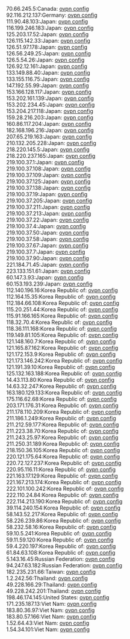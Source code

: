 70.66.245.5:Canada: [ovpn config](vpn/70_66_245_5.ovpn)  
92.116.212.137:Germany: [ovpn config](vpn/92_116_212_137.ovpn)  
111.90.48.103:Japan: [ovpn config](vpn/111_90_48_103.ovpn)  
116.199.246.183:Japan: [ovpn config](vpn/116_199_246_183.ovpn)  
125.203.17.52:Japan: [ovpn config](vpn/125_203_17_52.ovpn)  
126.115.142.33:Japan: [ovpn config](vpn/126_115_142_33.ovpn)  
126.51.97.178:Japan: [ovpn config](vpn/126_51_97_178.ovpn)  
126.56.249.25:Japan: [ovpn config](vpn/126_56_249_25.ovpn)  
126.5.54.26:Japan: [ovpn config](vpn/126_5_54_26.ovpn)  
126.92.12.161:Japan: [ovpn config](vpn/126_92_12_161.ovpn)  
133.149.88.40:Japan: [ovpn config](vpn/133_149_88_40.ovpn)  
133.155.116.75:Japan: [ovpn config](vpn/133_155_116_75.ovpn)  
147.192.55.99:Japan: [ovpn config](vpn/147_192_55_99.ovpn)  
153.166.128.117:Japan: [ovpn config](vpn/153_166_128_117.ovpn)  
153.202.161.139:Japan: [ovpn config](vpn/153_202_161_139.ovpn)  
153.202.234.45:Japan: [ovpn config](vpn/153_202_234_45.ovpn)  
153.204.217.118:Japan: [ovpn config](vpn/153_204_217_118.ovpn)  
159.28.216.203:Japan: [ovpn config](vpn/159_28_216_203.ovpn)  
160.86.117.204:Japan: [ovpn config](vpn/160_86_117_204.ovpn)  
182.168.196.216:Japan: [ovpn config](vpn/182_168_196_216.ovpn)  
207.65.219.163:Japan: [ovpn config](vpn/207_65_219_163.ovpn)  
210.132.205.228:Japan: [ovpn config](vpn/210_132_205_228.ovpn)  
218.220.145.5:Japan: [ovpn config](vpn/218_220_145_5.ovpn)  
218.220.237.165:Japan: [ovpn config](vpn/218_220_237_165.ovpn)  
219.100.37.1:Japan: [ovpn config](vpn/219_100_37_1.ovpn)  
219.100.37.108:Japan: [ovpn config](vpn/219_100_37_108.ovpn)  
219.100.37.109:Japan: [ovpn config](vpn/219_100_37_109.ovpn)  
219.100.37.125:Japan: [ovpn config](vpn/219_100_37_125.ovpn)  
219.100.37.138:Japan: [ovpn config](vpn/219_100_37_138.ovpn)  
219.100.37.19:Japan: [ovpn config](vpn/219_100_37_19.ovpn)  
219.100.37.205:Japan: [ovpn config](vpn/219_100_37_205.ovpn)  
219.100.37.211:Japan: [ovpn config](vpn/219_100_37_211.ovpn)  
219.100.37.213:Japan: [ovpn config](vpn/219_100_37_213.ovpn)  
219.100.37.22:Japan: [ovpn config](vpn/219_100_37_22.ovpn)  
219.100.37.4:Japan: [ovpn config](vpn/219_100_37_4.ovpn)  
219.100.37.50:Japan: [ovpn config](vpn/219_100_37_50.ovpn)  
219.100.37.58:Japan: [ovpn config](vpn/219_100_37_58.ovpn)  
219.100.37.67:Japan: [ovpn config](vpn/219_100_37_67.ovpn)  
219.100.37.7:Japan: [ovpn config](vpn/219_100_37_7.ovpn)  
219.100.37.90:Japan: [ovpn config](vpn/219_100_37_90.ovpn)  
221.184.71.45:Japan: [ovpn config](vpn/221_184_71_45.ovpn)  
223.133.151.61:Japan: [ovpn config](vpn/223_133_151_61.ovpn)  
60.147.3.93:Japan: [ovpn config](vpn/60_147_3_93.ovpn)  
60.153.193.239:Japan: [ovpn config](vpn/60_153_193_239.ovpn)  
112.140.196.16:Korea Republic of: [ovpn config](vpn/112_140_196_16.ovpn)  
112.164.15.35:Korea Republic of: [ovpn config](vpn/112_164_15_35.ovpn)  
112.184.66.108:Korea Republic of: [ovpn config](vpn/112_184_66_108.ovpn)  
115.20.251.44:Korea Republic of: [ovpn config](vpn/115_20_251_44.ovpn)  
115.91.166.165:Korea Republic of: [ovpn config](vpn/115_91_166_165.ovpn)  
118.32.70.4:Korea Republic of: [ovpn config](vpn/118_32_70_4.ovpn)  
118.36.111.168:Korea Republic of: [ovpn config](vpn/118_36_111_168.ovpn)  
119.149.81.105:Korea Republic of: [ovpn config](vpn/119_149_81_105.ovpn)  
121.148.160.7:Korea Republic of: [ovpn config](vpn/121_148_160_7.ovpn)  
121.165.87.162:Korea Republic of: [ovpn config](vpn/121_165_87_162.ovpn)  
121.172.153.9:Korea Republic of: [ovpn config](vpn/121_172_153_9.ovpn)  
121.173.146.242:Korea Republic of: [ovpn config](vpn/121_173_146_242.ovpn)  
121.191.39.10:Korea Republic of: [ovpn config](vpn/121_191_39_10.ovpn)  
125.132.163.188:Korea Republic of: [ovpn config](vpn/125_132_163_188.ovpn)  
14.43.113.80:Korea Republic of: [ovpn config](vpn/14_43_113_80.ovpn)  
14.63.32.247:Korea Republic of: [ovpn config](vpn/14_63_32_247.ovpn)  
163.180.129.133:Korea Republic of: [ovpn config](vpn/163_180_129_133.ovpn)  
175.116.62.68:Korea Republic of: [ovpn config](vpn/175_116_62_68.ovpn)  
203.171.176.31:Korea Republic of: [ovpn config](vpn/203_171_176_31.ovpn)  
211.178.110.209:Korea Republic of: [ovpn config](vpn/211_178_110_209.ovpn)  
211.186.1.249:Korea Republic of: [ovpn config](vpn/211_186_1_249.ovpn)  
211.212.59.177:Korea Republic of: [ovpn config](vpn/211_212_59_177.ovpn)  
211.223.38.70:Korea Republic of: [ovpn config](vpn/211_223_38_70.ovpn)  
211.243.25.97:Korea Republic of: [ovpn config](vpn/211_243_25_97.ovpn)  
211.250.31.189:Korea Republic of: [ovpn config](vpn/211_250_31_189.ovpn)  
218.150.36.105:Korea Republic of: [ovpn config](vpn/218_150_36_105.ovpn)  
220.121.175.64:Korea Republic of: [ovpn config](vpn/220_121_175_64.ovpn)  
220.72.127.237:Korea Republic of: [ovpn config](vpn/220_72_127_237.ovpn)  
220.95.116.11:Korea Republic of: [ovpn config](vpn/220_95_116_11.ovpn)  
221.163.17.129:Korea Republic of: [ovpn config](vpn/221_163_17_129.ovpn)  
221.167.213.174:Korea Republic of: [ovpn config](vpn/221_167_213_174.ovpn)  
222.101.100.242:Korea Republic of: [ovpn config](vpn/222_101_100_242.ovpn)  
222.110.24.84:Korea Republic of: [ovpn config](vpn/222_110_24_84.ovpn)  
222.114.213.190:Korea Republic of: [ovpn config](vpn/222_114_213_190.ovpn)  
39.114.240.154:Korea Republic of: [ovpn config](vpn/39_114_240_154.ovpn)  
58.143.52.217:Korea Republic of: [ovpn config](vpn/58_143_52_217.ovpn)  
58.226.239.86:Korea Republic of: [ovpn config](vpn/58_226_239_86.ovpn)  
58.232.58.16:Korea Republic of: [ovpn config](vpn/58_232_58_16.ovpn)  
59.10.5.241:Korea Republic of: [ovpn config](vpn/59_10_5_241.ovpn)  
59.11.59.120:Korea Republic of: [ovpn config](vpn/59_11_59_120.ovpn)  
59.4.220.197:Korea Republic of: [ovpn config](vpn/59_4_220_197.ovpn)  
61.84.63.108:Korea Republic of: [ovpn config](vpn/61_84_63_108.ovpn)  
5.143.16.45:Russian Federation: [ovpn config](vpn/5_143_16_45.ovpn)  
94.247.63.182:Russian Federation: [ovpn config](vpn/94_247_63_182.ovpn)  
182.235.231.66:Taiwan: [ovpn config](vpn/182_235_231_66.ovpn)  
1.2.242.56:Thailand: [ovpn config](vpn/1_2_242_56.ovpn)  
49.228.166.29:Thailand: [ovpn config](vpn/49_228_166_29.ovpn)  
49.228.242.201:Thailand: [ovpn config](vpn/49_228_242_201.ovpn)  
198.46.174.145:United States: [ovpn config](vpn/198_46_174_145.ovpn)  
171.235.187.13:Viet Nam: [ovpn config](vpn/171_235_187_13.ovpn)  
183.80.36.97:Viet Nam: [ovpn config](vpn/183_80_36_97.ovpn)  
183.80.57.166:Viet Nam: [ovpn config](vpn/183_80_57_166.ovpn)  
1.52.64.43:Viet Nam: [ovpn config](vpn/1_52_64_43.ovpn)  
1.54.34.101:Viet Nam: [ovpn config](vpn/1_54_34_101.ovpn)  

